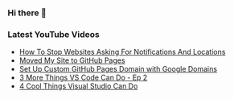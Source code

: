 ### Hi there 👋


<!--
**benrick/benrick** is a ✨ _special_ ✨ repository because its `README.md` (this file) appears on your GitHub profile.

Here are some ideas to get you started:

- 🔭 I’m currently working on ...
- 🌱 I’m currently learning ...
- 👯 I’m looking to collaborate on ...
- 🤔 I’m looking for help with ...
- 💬 Ask me about ...
- 📫 How to reach me: ...
- 😄 Pronouns: he/him
- ⚡ Fun fact: ...
-->

### Latest YouTube Videos
<!-- BLOG-POST-LIST:START -->
- [How To Stop Websites Asking For Notifications And Locations](https://brendoneus.com/post/Stop-Websites-Asking-For-Notifications-And-Locations/)
- [Moved My Site to GitHub Pages](https://brendoneus.com/post/Moved-My-Site-to-GitHub-Pages/)
- [Set Up Custom GitHub Pages Domain with Google Domains](https://brendoneus.com/post/Custom-GitHub-Pages-Domain-with-Google-Domains/)
- [3 More Things VS Code Can Do - Ep 2](https://www.youtube.com/watch?v=rx-RHQmL1mU)
- [4 Cool Things Visual Studio Can Do](https://www.youtube.com/watch?v=9sIi0kKboAM)
<!-- BLOG-POST-LIST:END -->
